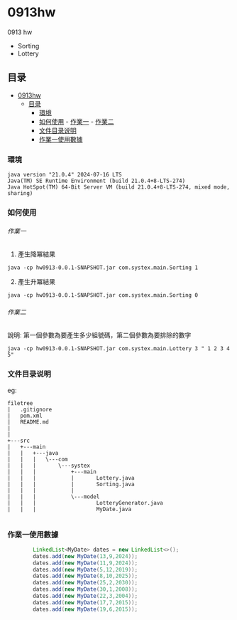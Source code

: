 

# 0913hw

0913 hw
- Sorting
- Lottery

 
## 目录

- [0913hw](#0913hw)
  - [目录](#目录)
    - [環境](#環境)
    - [如何使用](#如何使用)
          - [作業一](#作業一)
          - [作業二](#作業二)
    - [文件目录说明](#文件目录说明)
    - [作業一使用數據](#作業一使用數據)

### 環境

```
java version "21.0.4" 2024-07-16 LTS
Java(TM) SE Runtime Environment (build 21.0.4+8-LTS-274)
Java HotSpot(TM) 64-Bit Server VM (build 21.0.4+8-LTS-274, mixed mode, sharing)
```

### 如何使用





###### 作業一

1. 產生降冪結果

```
java -cp hw0913-0.0.1-SNAPSHOT.jar com.systex.main.Sorting 1
```
2. 產生升冪結果
```
java -cp hw0913-0.0.1-SNAPSHOT.jar com.systex.main.Sorting 0
```
###### 作業二
說明:
第一個參數為要產生多少組號碼，第二個參數為要排除的數字

```
java -cp hw0913-0.0.1-SNAPSHOT.jar com.systex.main.Lottery 3 " 1 2 3 4 5" 
```

### 文件目录说明
eg:

```
filetree 
|   .gitignore
|   pom.xml
|   README.md
|   
|       
+---src
|   +---main
|   |   +---java
|   |   |   \---com
|   |   |       \---systex
|   |   |           +---main
|   |   |           |       Lottery.java
|   |   |           |       Sorting.java
|   |   |           |       
|   |   |           \---model
|   |   |                   LotteryGenerator.java
|   |   |                   MyDate.java


```
### 作業一使用數據
```java
		LinkedList<MyDate> dates = new LinkedList<>();
		dates.add(new MyDate(13,9,2024));
		dates.add(new MyDate(11,9,2024));
		dates.add(new MyDate(5,12,2019));
		dates.add(new MyDate(8,10,2025));
		dates.add(new MyDate(25,2,2030));
		dates.add(new MyDate(30,1,2008));
		dates.add(new MyDate(22,3,2004));
		dates.add(new MyDate(17,7,2015));
		dates.add(new MyDate(19,6,2015));
```










